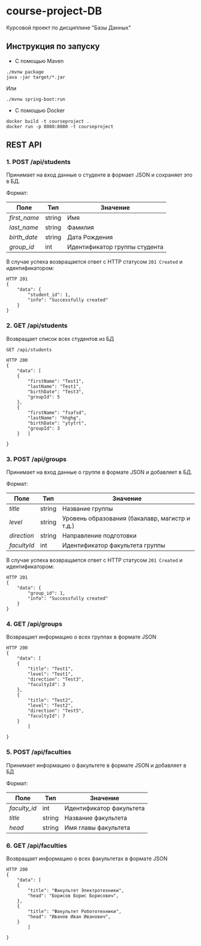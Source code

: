 # course-project-DB
Курсовой проект по дисциплине "Базы Данных"

## Инструкция по запуску 
* С помощью Maven
```
./mvnw package
java -jar target/*.jar
```

Или
```
./mvnw spring-boot:run
```

* С помощью Docker
```
docker build -t courseproject .
docker run -p 8080:8080 -t courseproject
```

## REST API

### 1. POST /api/students
Принимает на вход данные о студенте в формает JSON и сохраняет
это в БД.

Формат:

Поле | Тип | Значение
--- | --- | ---
*first_name* | string | Имя
*last_name* | string | Фамилия
*birth_date* | string | Дата Рождения
*group_id* | int | Идентификатор группы студента

В случае успеха возвращается ответ с HTTP статусом `201 Created` и идентификатором:

	HTTP 201
	{
		"data": {
			"student_id": 1,
			"info": "Successfully created"
		}
	}

### 2. GET /api/students
Возвращает список всех студентов из БД
```
GET /api/students
```

    HTTP 200 
    {
        "data": [
        {
            "firstName": "Test1",
            "lastName": "Test1",
            "birthDate": "Test3",
            "groupId": 5
        },
        {   
            "firstName": "fsafsd",
            "lastName": "hhghg",
            "birthDate": "ytytrt",
            "groupId": 3
        }   ]
       
    }   
                
### 3. POST /api/groups

Принимает на вход данные о группе в формате JSON и добавляет
в БД.

Формат:

Поле | Тип | Значение
--- | --- | ---
*title* | string | Название группы
*level* | string | Уровень образования (бакалавр, магистр и т.д.)
*direction* | string | Направление подготовки
*facultyId* | int | Идентификатор факультета группы

В случае успеха возвращается ответ с HTTP статусом `201 Created` и идентификатором:

	HTTP 201
	{
		"data": {
			"group_id": 1,
			"info": "Successfully created"
		}
	}



### 4. GET /api/groups

Возвращает информацию о всех группах в формате JSON

    HTTP 200 
    {
        "data": [
        {
            "title": "Test1",
            "level": "Test1",
            "direction": "Test3",
            "facultyId": 3
        },
        {   
            "title": "Test2",
            "level": "Test2",
            "direction": "Test5",
            "facultyId": 7
        }   
            ]
       
    }   
    

### 5. POST /api/faculties

Принимает информацию о факультете в формате JSON и добавляет в БД

Формат:

Поле | Тип | Значение
--- | --- | ---
*faculty_id* | int | Идентификатор факультета
*title* | string | Название факультета
*head* | string | Имя главы факультета

### 6. GET /api/faculties

Возвращает информацию о всех факультетах в формате JSON

    HTTP 200 
    {
        "data": [
        {
            "title": "Факультет Электротехники",
            "head": "Борисов Борис Борисович",
        },
        {   
            "title": "Факультет Робототехники",
            "head": "Иванов Иван Иванович",
        }   
            ]
       
    }   
